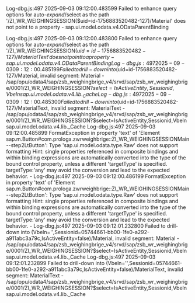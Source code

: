 Log-dbg.js:497 2025-09-03 09:12:00.483599 Failed to enhance query options for auto-$expand/$select as the path '/ZI_WR_WEIGHINGSESSION($uid=id-1756883520482-127)/Material' does not point to a property -  sap.ui.model.odata.v4.ODataParentBinding

Log-dbg.js:497 2025-09-03 09:12:00.483800 Failed to enhance query options for auto-$expand/$select as the path '/ZI_WR_WEIGHINGSESSION($uid=id-1756883520482-127)/MaterialText' does not point to a property -  sap.ui.model.odata.v4.ODataParentBinding
Log-dbg.js:497 2025-09-03 09:12:00.485199 Failed to drill-down into ($uid=id-1756883520482-127)/Material, invalid segment: Material - /sap/opu/odata4/sap/zsb_weighingbrige_v4/srvd/sap/zsb_wr_weighingbrige/0001/ZI_WR_WEIGHINGSESSION?$select=IsActiveEntity,Sessionid,Vbeln sap.ui.model.odata.v4.lib._Cache
Log-dbg.js:497 2025-09-03 09:12:00.485300 Failed to drill-down into ($uid=id-1756883520482-127)/MaterialText, invalid segment: MaterialText - /sap/opu/odata4/sap/zsb_weighingbrige_v4/srvd/sap/zsb_wr_weighingbrige/0001/ZI_WR_WEIGHINGSESSION?$select=IsActiveEntity,Sessionid,Vbeln sap.ui.model.odata.v4.lib._Cache
Log-dbg.js:497 2025-09-03 09:12:00.485899 FormatException in property 'text' of 'Element sap.m.Button#com.prologa.zwrweighbrige::ZI_WR_WEIGHINGSESSIONMain--step2LtButton': Type 'sap.ui.model.odata.type.Raw' does not support formatting
Hint: single properties referenced in composite bindings and within binding expressions are automatically converted into the type of the bound control property, unless a different 'targetType' is specified. targetType:'any' may avoid the conversion and lead to the expected behavior. -  
Log-dbg.js:497 2025-09-03 09:12:00.486199 FormatException in property 'text' of 'Element sap.m.Button#com.prologa.zwrweighbrige::ZI_WR_WEIGHINGSESSIONMain--step2LtButton': Type 'sap.ui.model.odata.type.Raw' does not support formatting
Hint: single properties referenced in composite bindings and within binding expressions are automatically converted into the type of the bound control property, unless a different 'targetType' is specified. targetType:'any' may avoid the conversion and lead to the expected behavior. -  
Log-dbg.js:497 2025-09-03 09:12:01.232800 Failed to drill-down into (Vbeln='',Sessionid=05744661-bb00-1fe0-a292-a911abc3a79c,IsActiveEntity=false)/Material, invalid segment: Material - /sap/opu/odata4/sap/zsb_weighingbrige_v4/srvd/sap/zsb_wr_weighingbrige/0001/ZI_WR_WEIGHINGSESSION?$select=IsActiveEntity,Sessionid,Vbeln sap.ui.model.odata.v4.lib._Cache
Log-dbg.js:497 2025-09-03 09:12:01.232899 Failed to drill-down into (Vbeln='',Sessionid=05744661-bb00-1fe0-a292-a911abc3a79c,IsActiveEntity=false)/MaterialText, invalid segment: MaterialText - /sap/opu/odata4/sap/zsb_weighingbrige_v4/srvd/sap/zsb_wr_weighingbrige/0001/ZI_WR_WEIGHINGSESSION?$select=IsActiveEntity,Sessionid,Vbeln sap.ui.model.odata.v4.lib._Cache

﻿
